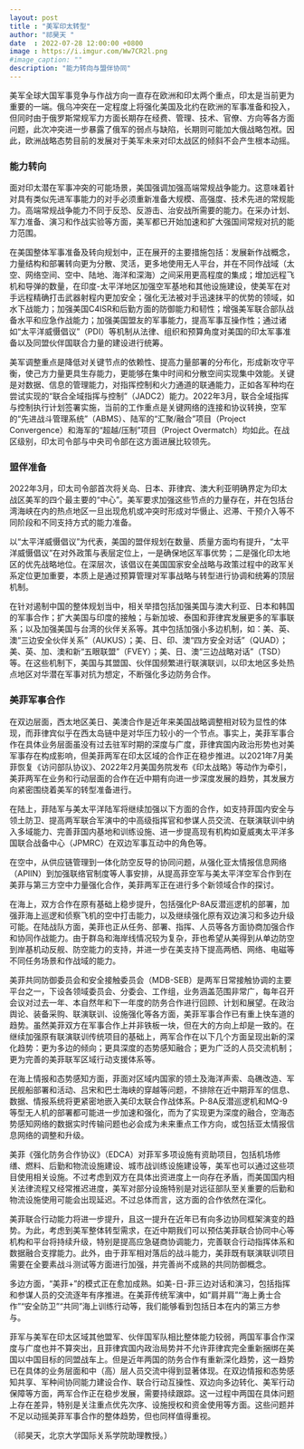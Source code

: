 ```yaml
---
layout: post
title : "美军印太转型"
author: "祁昊天 "
date  : 2022-07-28 12:00:00 +0800
image : https://i.imgur.com/Ww7CR2l.png
#image_caption: ""
description: "能力转向与盟伴协同"
---
```


美军全球大国军事竞争与作战方向一直存在欧洲和印太两个重点，印太是当前更为重要的一端。<!--more-->俄乌冲突在一定程度上将强化美国及北约在欧洲的军事准备和投入，但同时由于俄罗斯常规军力方面长期存在经费、管理、技术、官僚、方向等各方面问题，此次冲突进一步暴露了俄军的弱点与缺陷，长期则可能加大俄战略包袱。因此，欧洲战略态势目前的发展对于美军未来对印太战区的倾斜不会产生根本动摇。


### 能力转向

面对印太潜在军事冲突的可能场景，美国强调加强高端常规战争能力。这意味着针对具有类似先进军事能力的对手必须重新准备大规模、高强度、技术先进的常规能力。高端常规战争能力不同于反恐、反游击、治安战所需要的能力。在采办计划、军力准备、演习和作战实验等方面，美军都已开始加速和扩大强国间常规对抗的能力范围。

在美国整体军事准备及转向规划中，正在展开的主要措施包括：发展新作战概念，力量结构和部署转向更为分散、灵活，更多地使用无人平台，并在不同作战域（太空、网络空间、空中、陆地、海洋和深海）之间采用更高程度的集成；增加远程飞机和导弹的数量，在印度-太平洋地区加强空军基地和其他设施建设，使美军在对手远程精确打击武器射程内更加安全；强化无法被对手迅速抹平的优势的领域，如水下战能力；加强美国C4ISR和后勤方面的防御能力和韧性；增强美军联合部队战备水平和应急作战能力；加强美国盟友的军事能力，提高军事互操作性；通过诸如“太平洋威慑倡议”（PDI）等机制从法律、组织和预算角度对美国的印太军事准备以及同盟伙伴国联合力量的建设进行统筹。

美军调整重点是降低对关键节点的依赖性、提高力量部署的分布化，形成新攻守平衡，使己方力量更具生存能力，更能够在集中时间和分散空间实现集中效能。关键是对数据、信息的管理能力，对指挥控制和火力通道的联通能力，正如各军种均在尝试实现的“联合全域指挥与控制”（JADC2）能力。2022年3月，联合全域指挥与控制执行计划签署实施，当前的工作重点是关键网络的连接和协议转换，空军的“先进战斗管理系统”（ABMS）、陆军的“汇聚/融合”项目（Project Convergence）和海军的“超越/压制”项目（Project Overmatch）均如此。在战区级别，印太司令部与中央司令部在这方面进展比较领先。


### 盟伴准备

2022年3月，印太司令部首次将关岛、日本、菲律宾、澳大利亚明确界定为印太战区美军的四个最主要的“中心”。美军要求加强这些节点的力量存在，并在包括台湾海峡在内的热点地区一旦出现危机或冲突时形成对华慑止、迟滞、干预介入等不同阶段和不同支持方式的能力准备。

以“太平洋威慑倡议”为代表，美国的盟伴规划在数量、质量方面均有提升，“太平洋威慑倡议”在对外政策与表层定位上，一是确保地区军事优势；二是强化印太地区的优先战略地位。在深层次，该倡议在美国国家安全战略与政策过程中的政军关系定位更加重要，本质上是通过预算管理对军事战略与转型进行协调和统筹的顶层机制。

在针对遏制中国的整体规划当中，相关举措包括加强美国与澳大利亚、日本和韩国的军事合作；扩大美国与印度的接触；与新加坡、泰国和菲律宾发展更多的军事联系；以及加强美国与台湾的伙伴关系等。其中包括加强小多边机制，如：美、英、澳“三边安全伙伴关系”（AUKUS）；美、日、印、澳“四方安全对话”（QUAD）；美、英、加、澳和新“五眼联盟”（FVEY）；美、日、澳“三边战略对话”（TSD）等。在这些机制下，美国与其盟国、伙伴国频繁进行联演联训，以印太地区多处热点地区对华潜在军事对抗为想定，不断强化多边防务合作。


### 美菲军事合作

在双边层面，西太地区美日、美澳合作是近年来美国战略调整相对较为显性的体现，而菲律宾似乎在西太岛链中是对华压力较小的一个节点。事实上，美菲军事合作在具体业务层面虽没有过去驻军时期的深度与广度，菲律宾国内政治形势也对美军事存在构成影响，但美菲两军在印太区域的合作正在稳步推进。以2021年7月美菲恢复《访问部队协议》、2022年2月美国务院发布《印太战略》等动作为牵引，美菲两军在业务和行动层面的合作在近中期有向进一步深度发展的趋势，其发展方向紧密围绕着美军的转型准备进行。

在陆上，菲陆军与美太平洋陆军将继续加强以下方面的合作，如支持菲国内安全与领土防卫、提高两军联合军演中的中高级指挥官和参谋人员交流、在联演联训中纳入多域能力、完善菲国内基地和训练设施、进一步提高现有机构如夏威夷太平洋多国联合战备中心（JPMRC）在双边军事互动中的角色等。

在空中，从供应链管理到一体化防空反导的协同问题，从强化亚太情报信息网络（APIIN）到加强联络官制度等人事安排，从提高菲空军与美太平洋空军合作到在美菲与第三方空中力量强化合作，美菲两军正在进行多个新领域合作的探讨。

在海上，双方合作在原有基础上稳步提升，包括强化P-8A反潜巡逻机的部署，加强菲海上巡逻和侦察飞机的空中打击能力，以及继续强化原有双边演习和多边升级可能。在陆战队方面，美菲也正从任务、部署、指挥、人员等各方面协商加强合作和协同作战能力。由于群岛和海岸线情况较为复杂，菲也希望从美得到从单边防空到岸基机动反舰、防空能力的支持，并进一步在美支持下提高两栖、网络、电磁等不同任务场景和作战域的能力。

美菲共同防御委员会和安全接触委员会（MDB-SEB）是两军日常接触协调的主要平台之一，下设各领域委员会、分委会、工作组，业务涵盖范围非常广，每年召开会议对过去一年、本自然年和下一年度的防务合作进行回顾、计划和展望。在政治舆论、装备采购、联演联训、设施强化等各方面，美菲军事合作已有重上快车道的趋势。虽然美菲双方在军事合作上并非铁板一块，但在大的方向上却是一致的。在继续加强原有联演联训传统项目的基础上，两军合作在以下几个方面呈现出新的深化趋势：更为多边的倾向；更具深度的态势感知融合；更为广泛的人员交流机制；更为完善的美菲联军区域行动支援体系等。

在海上情报和态势感知方面，菲面对区域内国家的领土及海洋声索、岛礁改造、军民舰船部署和活动、吕宋和巴士海峡的穿越等问题，不排除在近中期菲军的信息、数据、情报系统将更紧密地嵌入美印太联合作战体系。P-8A反潜巡逻机和MQ-9等型无人机的部署都可能进一步加速和强化，而为了实现更为深度的融合，空海态势感知网络的数据实时传输问题也必会成为未来重点工作方向，或包括亚太情报信息网络的调整和升级。

美菲《强化防务合作协议》（EDCA）对菲军多项设施有资助项目，包括机场修缮、燃料、后勤和物流设施建设、城市战训练设施建设等，美军也可以通过这些项目使用相关设施。不过考虑到双方在具体出资进度上一向存在矛盾，而美国国内相关法律流程又经常推迟进度，美军对部分设施特别是对远征部队至关重要的后勤和物流设施使用可能会出现延迟。不过总体而言，这方面的合作依然在深化。

美菲联合行动能力将进一步提升，且这一提升在近年已有向多边协同框架演变的趋势。为此，考虑到美军整体转型需求，在近中期我们可以预估美菲联合协同中心等机构和平台将持续升级，特别是提高应急磋商协调能力，完善联合行动指挥体系和数据融合支撑能力。此外，由于菲军相对落后的战斗能力，美菲既有联演联训项目需要在全要素战斗测试等方面进行加强，并完善尚不成熟的共同防御概念。

多边方面，“美菲+”的模式正在愈加成熟。如美-日-菲三边对话和演习，包括指挥和参谋人员的交流逐年有序推进。在美菲传统军演中，如“肩并肩”“海上勇士合作”“安全防卫”“共同”海上训练行动等，我们能够看到包括日本在内的第三方参与。

菲军与美军在印太区域其他盟军、伙伴国军队相比整体能力较弱，两国军事合作深度与广度也并不算突出，且菲律宾国内政治局势并不允许菲律宾完全重新捆绑在美国以中国目标的同盟战车上。但是近年两国的防务合作有重新深化趋势，这一趋势已在具体的业务层面和中（高）层人员交流中得到显著体现。在双边情报和态势感知共享、军种间协同能力建设合作、联合行动互操性、双边向多边转化、美军行动保障等方面，两军合作正在稳步发展，需要持续跟踪。这一过程中两国在具体问题上存在差异，特别是关注重点优先次序、设施授权和资金使用等方面。这些问题并不足以动摇美菲军事合作的整体趋势，但也同样值得重视。

（祁昊天，北京大学国际关系学院助理教授。）

<!--END-->